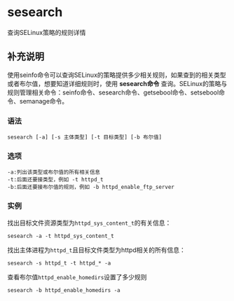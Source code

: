 sesearch
===

查询SELinux策略的规则详情

## 补充说明

使用seinfo命令可以查询SELinux的策略提供多少相关规则，如果查到的相关类型或者布尔值，想要知道详细规则时，使用 **sesearch命令** 查询。SELinux的策略与规则管理相关命令：seinfo命令、sesearch命令、getsebool命令、setsebool命令、semanage命令。

###  语法

```
sesearch [-a] [-s 主体类型] [-t 目标类型] [-b 布尔值]
```

###  选项

```
-a:列出该类型或布尔值的所有相关信息
-t:后面还要接类型，例如 -t httpd_t
-b:后面还要接布尔值的规则，例如 -b httpd_enable_ftp_server
```

###  实例

找出目标文件资源类型为`httpd_sys_content_t`的有关信息：

```
sesearch -a -t httpd_sys_content_t
```

找出主体进程为`httpd_t`且目标文件类型为httpd相关的所有信息：

```
sesearch -s httpd_t -t httpd_* -a
```

查看布尔值`httpd_enable_homedirs`设置了多少规则

```
sesearch -b httpd_enable_homedirs -a
```


<!-- Linux命令行搜索引擎：https://jaywcjlove.github.io/linux-command/ -->
